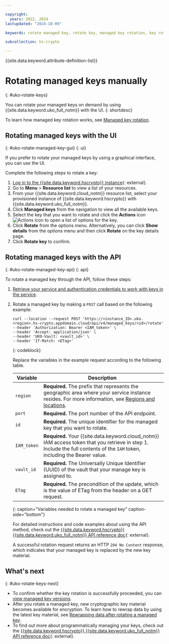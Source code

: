 ```yaml
---

copyright:
  years: 2022, 2024
lastupdated: "2024-10-09"

keywords: rotate managed key, rotate key, managed key rotation, key rotation, key rewrap

subcollection: hs-crypto

---
```


{{site.data.keyword.attribute-definition-list}}




# Rotating managed keys manually
{: #uko-rotate-keys}


You can rotate your managed keys on demand by using {{site.data.keyword.uko_full_notm}} with the UI.
{: shortdesc}

To learn how managed key rotation works, see [Managed key rotation](/docs/hs-crypto/concepts?topic=hs-crypto-managed-key-rotation-intro).

## Rotating managed keys with the UI
{: #uko-rotate-managed-key-gui}
{: ui}

If you prefer to rotate your managed keys by using a graphical interface, you can use the UI.

Complete the following steps to rotate a key:

1. [Log in to the {{site.data.keyword.hscrypto}} instance](https://cloud.ibm.com/login){: external}.
2. Go to **Menu** &gt; **Resource list** to view a list of your resources.
3. From your {{site.data.keyword.cloud_notm}} resource list, select your provisioned instance of {{site.data.keyword.hscrypto}} with {{site.data.keyword.uko_full_notm}}.
4. Click **Managed keys** from the navigation to view all the available keys.
5. Select the key that you want to rotate and click the **Actions** icon ![Actions icon](../icons/action-menu-icon.svg "Actions") to open a list of options for the key.
6. Click **Rotate** from the options menu. Alternatively, you can click **Show details** from the options menu and then click **Rotate** on the key details page.
7. Click **Rotate key** to confirm.

## Rotating managed keys with the API
{: #uko-rotate-managed-key-api}
{: api}

To rotate a managed key through the API, follow these steps:

1. [Retrieve your service and authentication credentials to work with keys in the service](/docs/hs-crypto?topic=hs-crypto-set-up-uko-api).
   
2. Rotate a managed key by making a `POST` call based on the following example:

    

    ```
    curl --location --request POST 'https://<instance_ID>.uko.<region>.hs-crypto.appdomain.cloud/api/v4/managed_keys/<id>/rotate'
    --header 'Authorization: Bearer <IAM_token>' \
    --header 'Accept: application/json' \
    --header 'UKO-Vault: <vault_id>' \
    --header 'If-Match: <ETag>'
    ```
    {: codeblock}

    Replace the variables in the example request according to the following table. 

    | Variable | Description |
    | --- | --- |
    | `region` | **Required.** The prefix that represents the geographic area where your service instance resides. For more information, see [Regions and locations](/docs/hs-crypto?topic=hs-crypto-regions). |
    | `port` | **Required.** The port number of the API endpoint. |
    | `id` | **Required.** The unique identifier for the managed key that you want to rotate. |
    | `IAM_token` | **Required.** Your {{site.data.keyword.cloud_notm}} IAM access token that you retrieve in step 1. Include the full contents of the `IAM` token, including the Bearer value. |
    | `vault_id` | **Required.** The Universally Unique Identifier (UUID) of the vault that your manage key is assigned to. |
    | `ETag` | **Required.** The precondition of the update, which is the value of ETag from the header on a GET request. |
    {: caption="Variables needed to rotate a managed key" caption-side="bottom"} 

    For detailed instructions and code examples about using the API method, check out the [{{site.data.keyword.hscrypto}} {{site.data.keyword.uko_full_notm}} API reference doc](/apidocs/uko#rotate-managed-key){: external}.
    
    A successful rotation request returns an HTTP `204 No Content` response, which indicates that your managed key is replaced by the new key material.  
    


## What's next
{: #uko-rotate-keys-next}

- To confirm whether the key rotation is successfully proceeded, you can [view managed key versions](/docs/hs-crypto?topic=hs-crypto-uko-view-key-versions).
- After you rotate a managed key, new cryptographic key material becomes available for encryption. To learn how to rewrap data by using the latest key material, see [Rewrapping data after rotating a managed key](/docs/hs-crypto?topic=hs-crypto-managed-key-rotation-intro#rewrap-data-after-managed-key-rotation).
- To find out more about programmatically managing your keys, check out the [{{site.data.keyword.hscrypto}} {{site.data.keyword.uko_full_notm}} API reference doc](/apidocs/uko){: external}.
